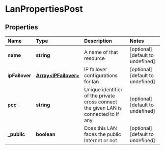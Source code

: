 # LanPropertiesPost

## Properties

| Name | Type | Description | Notes |
| :--- | :--- | :--- | :--- |
| **name** | **string** | A name of that resource | \[optional\] \[default to undefined\] |
| **ipFailover** | [**Array&lt;IPFailover&gt;**](ipfailover.md) | IP failover configurations for lan | \[optional\] \[default to undefined\] |
| **pcc** | **string** | Unique identifier of the private cross connect the given LAN is connected to if any | \[optional\] \[default to undefined\] |
| **\_public** | **boolean** | Does this LAN faces the public Internet or not | \[optional\] \[default to undefined\] |

